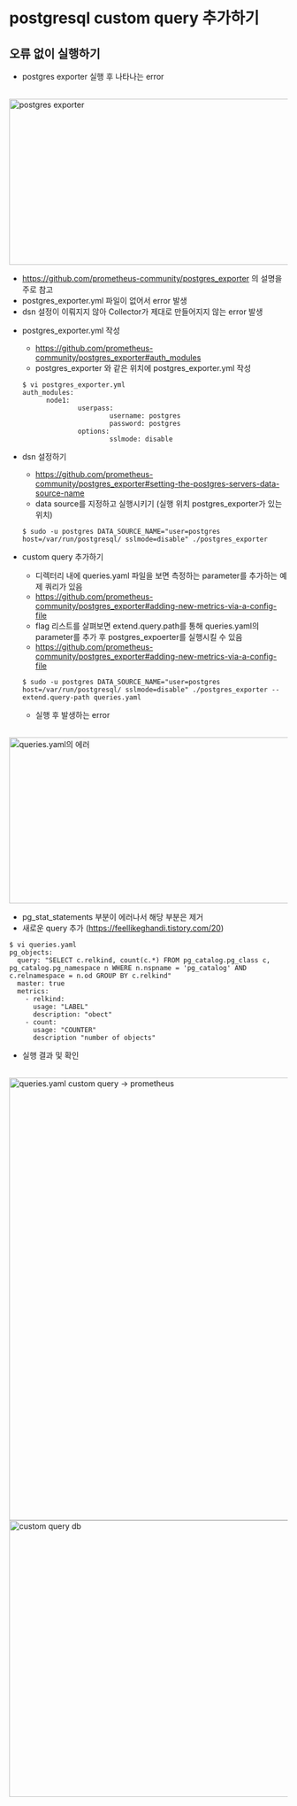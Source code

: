 # postgresql custom query 추가하기

## 오류 없이 실행하기
* postgres exporter 실행 후 나타나는 error
 <br>
<img src="https://github.com/RainingCodes/mysql_performance_schema/blob/main/img/img67.JPG" width="900px" height="300px" alt="postgres exporter"></img><br/>

  - https://github.com/prometheus-community/postgres_exporter 의 설명을 주로 참고
  - postgres_exporter.yml 파일이 없어서 error 발생
  - dsn 설정이 이뤄지지 않아 Collector가 제대로 만들어지지 않는 error 발생

* postgres_exporter.yml 작성
  - https://github.com/prometheus-community/postgres_exporter#auth_modules
  - postgres_exporter 와 같은 위치에 postgres_exporter.yml 작성
  ```
  $ vi postgres_exporter.yml
  auth_modules:
        node1:
                userpass:
                        username: postgres
                        password: postgres
                options:
                        sslmode: disable
  ```
* dsn 설정하기
  - https://github.com/prometheus-community/postgres_exporter#setting-the-postgres-servers-data-source-name
  - data source를 지정하고 실행시키기 (실행 위치 postgres_exporter가 있는 위치) 
  ```
  $ sudo -u postgres DATA_SOURCE_NAME="user=postgres host=/var/run/postgresql/ sslmode=disable" ./postgres_exporter
  ```


* custom query 추가하기
  - 디렉터리 내에 queries.yaml 파일을 보면 측정하는 parameter를 추가하는 예제 쿼리가 있음
  - https://github.com/prometheus-community/postgres_exporter#adding-new-metrics-via-a-config-file
  - flag 리스트를 살펴보면 extend.query.path를 통해 queries.yaml의 parameter를 추가 후 postgres_expoerter를 실행시킬 수 있음
  - https://github.com/prometheus-community/postgres_exporter#adding-new-metrics-via-a-config-file
  ```
  $ sudo -u postgres DATA_SOURCE_NAME="user=postgres host=/var/run/postgresql/ sslmode=disable" ./postgres_exporter --extend.query-path queries.yaml
  ```

  - 실행 후 발생하는 error
   <br>
<img src="https://github.com/RainingCodes/mysql_performance_schema/blob/main/img/img68.JPG" width="900px" height="300px" alt="queries.yaml의 에러"></img><br/>

  - pg_stat_statements 부분이 에러나서 해당 부분은 제거
  - 새로운 query 추가 (https://feellikeghandi.tistory.com/20)
  ```
  $ vi queries.yaml
  pg_objects:
    query: "SELECT c.relkind, count(c.*) FROM pg_catalog.pg_class c, pg_catalog.pg_namespace n WHERE n.nspname = 'pg_catalog' AND c.relnamespace = n.od GROUP BY c.relkind"
    master: true
    metrics:
      - relkind:
        usage: "LABEL"
        description: "obect"
      - count:
        usage: "COUNTER"
        description "number of objects"
  ```
  - 실행 결과 및 확인 
  <br>
<img src="https://github.com/RainingCodes/mysql_performance_schema/blob/main/img/img69.JPG" width="1000px" height="800px" alt="queries.yaml custom query -> prometheus"></img><img src="https://github.com/RainingCodes/mysql_performance_schema/blob/main/img/img70.JPG" width="700px" height="500px" alt="custom query db"></img><br/>
  
